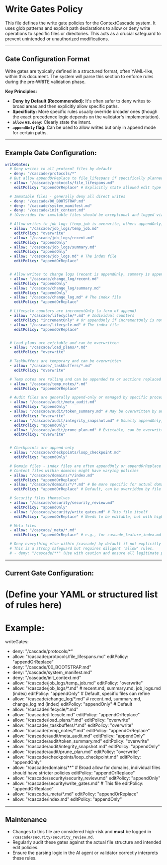 <!-- @meta {
  "fileType": "protected",
  "subtype": "safeguardsPolicy",
  "purpose": "Defines glob patterns and path constraints to control which files can be written to. Acts as a write-time firewall.",
  "editPolicy": "appendOrReplace",
  "routeScope": "security"
} -->
# Write Gates Policy

This file defines the write gate policies for the ContextCascade system. It uses glob patterns and explicit path declarations to allow or deny write operations to specific files or directories. This acts as a crucial safeguard to prevent unintended or unauthorized modifications.

---
## Gate Configuration Format
Write gates are typically defined in a structured format, often YAML-like, within this document. The system will parse this section to enforce rules during the pre-WRITE validation phase.

**Key Principles:**
- **Deny by Default (Recommended):** It's often safer to deny writes to broad areas and then explicitly allow specific paths.
- **Specificity:** More specific rules usually override broader ones (though the exact precedence logic depends on the validator's implementation).
- **`allow` vs. `deny`:** Clearly state the intent.
- **`appendOnly` flag:** Can be used to allow writes but only in append mode for certain paths.

---
## Example Gate Configuration:
```yaml
writeGates:
  # Deny writes to all protocol files by default
  - deny: "/cascade/protocols/*"
  # But allow appendOrReplace to file_lifespans if specifically planned
  - allow: "/cascade/protocols/file_lifespans.md"
    editPolicy: "appendOrReplace" # Explicitly state allowed edit type

  # Immutable files - generally deny all direct writes
  - deny: "/cascade/00_BOOTSTRAP.md"
  - deny: "/cascade/system_manifest.md"
  - deny: "/cascade/init_context.md"
  # (Overrides for immutable files should be exceptional and logged via security_review.md)

  # Allow writes to job logs (temp_job is overwrite, others appendOnly)
  - allow: "/cascade/job_logs/temp_job.md"
    editPolicy: "overwrite"
  - allow: "/cascade/job_logs/recent.md"
    editPolicy: "appendOnly"
  - allow: "/cascade/job_logs/summary.md"
    editPolicy: "appendOnly"
  - allow: "/cascade/job_logs.md" # The index file
    editPolicy: "appendOrReplace"


  # Allow writes to change logs (recent is appendOnly, summary is appendOnly)
  - allow: "/cascade/change_log/recent.md"
    editPolicy: "appendOnly"
  - allow: "/cascade/change_log/summary.md"
    editPolicy: "appendOnly"
  - allow: "/cascade/change_log.md" # The index file
    editPolicy: "appendOrReplace"

  # Lifecycle counters are incrementOnly (a form of append)
  - allow: "/cascade/lifecycle/*.md" # Individual counters
    editPolicy: "incrementOnly" # Or appendOnly if incrementOnly is not a direct metadata policy
  - allow: "/cascade/lifecycle.md" # The index file
    editPolicy: "appendOrReplace"


  # Load plans are evictable and can be overwritten
  - allow: "/cascade/load_plans/*.md"
    editPolicy: "overwrite"

  # Taskbuffers are temporary and can be overwritten
  - allow: "/cascade/_taskbuffers/*.md"
    editPolicy: "overwrite"

  # Temp notes are rolling and can be appended to or sections replaced
  - allow: "/cascade/temp_notes/*.md"
    editPolicy: "appendOrReplace"

  # Audit files are generally append-only or managed by specific processes
  - allow: "/cascade/audit/meta_audit.md"
    editPolicy: "appendOnly"
  - allow: "/cascade/audit/token_summary.md" # May be overwritten by analysis tools
    editPolicy: "overwrite"
  - allow: "/cascade/audit/integrity_snapshot.md" # Usually appendOnly, or specific update process
    editPolicy: "appendOnly"
  - allow: "/cascade/audit/prune_plan.md" # Evictable, can be overwritten
    editPolicy: "overwrite"


  # Checkpoints are append-only
  - allow: "/cascade/checkpoints/loop_checkpoint.md"
    editPolicy: "appendOnly"

  # Domain files - index files are often appendOnly or appendOrReplace
  # Content files within domains might have varying policies
  - allow: "/cascade/domains/*/index.md"
    editPolicy: "appendOrReplace"
  - allow: "/cascade/domains/*/*.md" # Be more specific for actual domain content files
    editPolicy: "appendOrReplace" # Default, can be overridden by file's own metadata

  # Security files themselves
  - allow: "/cascade/security/security_review.md"
    editPolicy: "appendOnly"
  - allow: "/cascade/security/write_gates.md" # This file itself
    editPolicy: "appendOrReplace" # Needs to be editable, but with high review threshold

  # Meta files
  - allow: "/cascade/_meta/*.md"
    editPolicy: "appendOrReplace" # e.g., for cascade_feature_index.md

  # Deny everything else within /cascade/ by default if not explicitly allowed
  # This is a strong safeguard but requires diligent 'allow' rules.
  # - deny: "/cascade/**" (Use with caution and ensure all legitimate paths are allowed above)

```
---
## Current Gate Configuration:

# (Define your YAML or structured list of rules here)
# Example:
writeGates:
  - deny: "/cascade/protocols/*"
  - allow: "/cascade/protocols/file_lifespans.md"
    editPolicy: "appendOrReplace"
  - deny: "/cascade/00_BOOTSTRAP.md"
  - deny: "/cascade/system_manifest.md"
  - deny: "/cascade/init_context.md"
  - allow: "/cascade/job_logs/temp_job.md"
    editPolicy: "overwrite"
  - allow: "/cascade/job_logs/*.md" # recent.md, summary.md, job_logs.md (index)
    editPolicy: "appendOnly" # Default, specific files can refine
  - allow: "/cascade/change_log/*.md" # recent.md, summary.md, change_log.md (index)
    editPolicy: "appendOnly" # Default
  - allow: "/cascade/lifecycle/*.md"
  - allow: "/cascade/lifecycle.md"
    editPolicy: "appendOrReplace"
  - allow: "/cascade/load_plans/*.md"
    editPolicy: "overwrite"
  - allow: "/cascade/_taskbuffers/*.md"
    editPolicy: "overwrite"
  - allow: "/cascade/temp_notes/*.md"
    editPolicy: "appendOrReplace"
  - allow: "/cascade/audit/meta_audit.md"
    editPolicy: "appendOnly"
  - allow: "/cascade/audit/token_summary.md"
    editPolicy: "overwrite"
  - allow: "/cascade/audit/integrity_snapshot.md"
    editPolicy: "appendOnly"
  - allow: "/cascade/audit/prune_plan.md"
    editPolicy: "overwrite"
  - allow: "/cascade/checkpoints/loop_checkpoint.md"
    editPolicy: "appendOnly"
  - allow: "/cascade/domains/**" # Broad allow for domains, individual files should have stricter policies
    editPolicy: "appendOrReplace"
  - allow: "/cascade/security/security_review.md"
    editPolicy: "appendOnly"
  - allow: "/cascade/security/write_gates.md" # This file
    editPolicy: "appendOrReplace"
  - allow: "/cascade/_meta/*.md"
    editPolicy: "appendOrReplace"
  - allow: "/cascade/index.md"
    editPolicy: "appendOnly"

---
## Maintenance
- Changes to this file are considered high-risk and **must** be logged in `/cascade/security/security_review.md`.
- Regularly audit these gates against the actual file structure and intended edit policies.
- Ensure the parsing logic in the AI agent or validator correctly interprets these rules.
